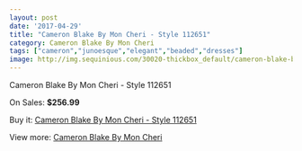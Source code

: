 ```yaml
---
layout: post
date: '2017-04-29'
title: "Cameron Blake By Mon Cheri - Style 112651"
category: Cameron Blake By Mon Cheri
tags: ["cameron","junoesque","elegant","beaded","dresses"]
image: http://img.sequinious.com/30020-thickbox_default/cameron-blake-by-mon-cheri-style-112651.jpg
---
```

Cameron Blake By Mon Cheri - Style 112651

On Sales: **$256.99**
<a href="https://www.sequinious.com/cameron-blake-by-mon-cheri/6801-cameron-blake-by-mon-cheri-style-112651.html"><amp-img layout="responsive" width="600" height="600" src="//img.sequinious.com/30020-thickbox_default/cameron-blake-by-mon-cheri-style-112651.jpg" alt="Cameron Blake By Mon Cheri - Style 112651 0" /></a>

Buy it: [Cameron Blake By Mon Cheri - Style 112651](https://www.sequinious.com/cameron-blake-by-mon-cheri/6801-cameron-blake-by-mon-cheri-style-112651.html "Cameron Blake By Mon Cheri - Style 112651")

View more: [Cameron Blake By Mon Cheri](https://www.sequinious.com/56-cameron-blake-by-mon-cheri "Cameron Blake By Mon Cheri")